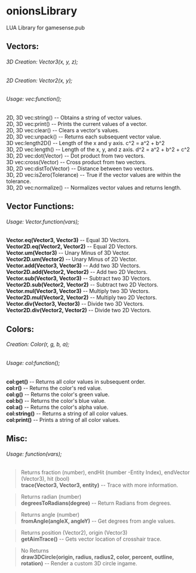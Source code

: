 # onionsLibrary
LUA Library for gamesense.pub

## Vectors:  
###### 3D Creation: Vector3(x, y, z);  
###### 2D Creation: Vector2(x, y);  
###### Usage: vec:function();  
  
2D, 3D	vec:string() -- Obtains a string of vector values.  
2D, 3D	vec:print() -- Prints the current values of a vector.  
2D, 3D	vec:clear() -- Clears a vector's values.  
2D, 3D	vec:unpack() -- Returns each subsequent vector value.  
3D    	vec:length2D() -- Length of the x and y axis. c^2 = a^2 + b^2  
3D, 2D	vec:length() -- Length of the x, y, and z axis. d^2 = a^2 + b^2 + c^2  
3D, 2D	vec:dot(Vector) -- Dot product from two vectors.  
3D    	vec:cross(Vector) -- Cross product from two vectors.  
3D, 2D	vec:distTo(Vector) -- Distance between two vectors.  
3D, 2D	vec:isZero(Tolerance) -- True if the vector values are within the tolerance.  
3D, 2D	vec:normalize() -- Normalizes vector values and returns length.  
  
  
  
## Vector Functions:  
###### Usage: Vector.function(vars);  
  
**Vector.eq(Vector3, Vector3)** -- Equal 3D Vectors.  
**Vector2D.eq(Vector2, Vector2)** -- Equal 2D Vectors.  
**Vector.um(Vector3)** -- Unary Minus of 3D Vector.  
**Vector2D.um(Vector2)** -- Unary Minus of 2D Vector.  
**Vector.add(Vector3, Vector3)** -- Add two 3D Vectors.  
**Vector2D.add(Vector2, Vector2)** -- Add two 2D Vectors.  
**Vector.sub(Vector3, Vector3)** -- Subtract two 3D Vectors.  
**Vector2D.sub(Vector2, Vector2)** -- Subtract two 2D Vectors.  
**Vector.mul(Vector3, Vector3)** -- Multiply two 3D Vectors.  
**Vector2D.mul(Vector2, Vector2)** -- Multiply two 2D Vectors.  
**Vector.div(Vector3, Vector3)** -- Divide two 3D Vectors.  
**Vector2D.div(Vector2, Vector2)** -- Divide two 2D Vectors.  
  
  
  
## Colors:  
###### Creation: Color(r, g, b, a);  
###### Usage: col:function();  
  
**col:get()** -- Returns all color values in subsequent order.  
**col:r()** -- Returns the color's red value.  
**col:g()** -- Returns the color's green value.  
**col:b()** -- Returns the color's blue value.  
**col:a()** -- Returns the color's alpha value.  
**col:string()** -- Returns a string of all color values.  
**col:print()** -- Prints a string of all color values.  
  
  
  
## Misc:  
###### Usage: function(vars);  
  
> Returns fraction (number), endHit (number -Entity Index), endVector (Vector3), hit (bool)  
**trace(Vector3, Vector3, entity)** -- Trace with more information.  
  
> Returns radian (number)  
**degreesToRadians(degree)** -- Return Radians from degrees.  
  
> Returns angle (number)  
**fromAngle(angleX, angleY)** -- Get degrees from angle values.  
  
> Returns position (Vector2), origin (Vector3)   
**getAimTrace()** -- Gets vector location of crosshair trace.  
  
> No Returns  
**draw3DCircle(origin, radius, radius2, color, percent, outline, rotation)** -- Render a custom 3D circle ingame.  
